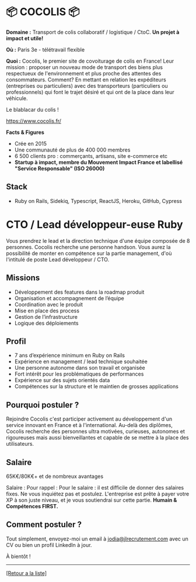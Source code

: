 # 📦 COCOLIS 📦

**Domaine :** Transport de colis collaboratif / logistique / CtoC. **Un projet à impact et utile!**

**Où :** Paris 3e - télétravail flexible 

**Quoi :** Cocolis, le premier site de covoiturage de colis en France! Leur mission : proposer un nouveau mode de transport des biens plus respectueux de l'environnement et plus proche des attentes des consommateurs. Comment? En mettant en relation les expéditeurs (entreprises ou particuliers) avec des transporteurs (particuliers ou professionnels) qui font le trajet désiré et qui ont de la place dans leur véhicule.

Le blablacar du colis ! 

https://www.cocolis.fr/

**Facts & Figures**

* Crée en 2015 
* Une communauté de plus de 400 000 membres 
* 6 500 clients pro : commerçants, artisans, site e-commerce etc
* **Startup à impact, membre du Mouvement Impact France et labellisé "Service Responsable" (ISO 26000)**

## Stack

* Ruby on Rails, Sidekiq, Typescript, ReactJS, Heroku, GitHub, Cypress

# CTO / Lead développeur-euse Ruby 

Vous prendrez le lead et la direction technique d'une équipe composée de 8 personnes. Cocolis recherche une personne handson. Vous aurez la possibilité de monter en compétence sur la partie management, d'où l'intitulé de poste Lead développeur / CTO. 

## Missions

* Développement des features dans la roadmap produit
* Organisation et accompagnement de l’équipe
* Coordination avec le produit
* Mise en place des process
* Gestion de l’infrastructure 
* Logique des déploiements


## Profil

* 7 ans d’expérience minimum en Ruby on Rails
* Expérience en management / lead technique souhaitée 
* Une personne autonome dans son travail et organisée
* Fort intérêt pour les problématiques de performances 
* Expérience sur des sujets orientés data 
* Compétences sur la structure et le maintien de grosses applications 


## Pourquoi postuler ?

Rejoindre Cocolis c'est participer activement au développement d'un service innovant en France et à l'international. Au-delà des diplômes, Cocolis recherche des personnes ultra motivées, curieuses, autonomes et rigoureuses mais aussi bienveillantes et capable de se mettre à la place des utilisateurs.

## Salaire

65K€/80K€+ et de nombreux avantages 

Salaire : Pour rappel : Pour le salaire : il est difficile de donner des salaires fixes. Ne vous inquiétez pas et postulez. L'entreprise est prête à payer votre XP à son juste niveau, et je vous soutiendrai sur cette partie. **Humain & Compétences FIRST.**


## Comment postuler ?

Tout simplement, envoyez-moi un email à jodia@jlrecrutement.com avec un CV ou bien un profil LinkedIn à jour. 

À bientôt !


----
<a href="https://github.com/jlondiche/job-board-php/blob/master/README.md">[Retour a la liste]</a>

